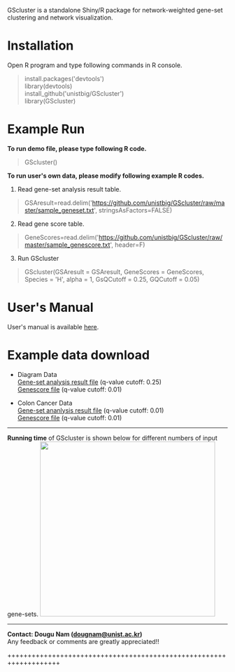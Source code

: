 GScluster is a standalone Shiny/R package for network-weighted gene-set clustering and network visualization.<br>

Installation
=========
Open R program and type following commands in R console.

> install.packages('devtools') <br> 
> library(devtools) <br>
> install_github('unistbig/GScluster') <br>
> library(GScluster) <br>

Example Run
=========
<b>To run demo file, please type following R code.</b><br>
> GScluster() <br>

<b>To run user's own data, please modify following example R codes.</b><br>
1) Read gene-set analysis result table.<br>
> GSAresult=read.delim('https://github.com/unistbig/GScluster/raw/master/sample_geneset.txt', stringsAsFactors=FALSE)<br>
2) Read gene score table.<br>
> GeneScores=read.delim('https://github.com/unistbig/GScluster/raw/master/sample_genescore.txt', header=F)<br>
3) Run GScluster<br>
> GScluster(GSAresult = GSAresult, GeneScores = GeneScores, Species = 'H', alpha = 1, GsQCutoff = 0.25, GQCutoff = 0.05)<br>

User's Manual
===========
User's manual is available <a href = "https://github.com/unistbig/GScluster/raw/master/GScluster_manual_v1.1.6.pdf" target = "_blank">here</a>.

Example data download
===========
* Diagram Data
<br><a href = 'https://github.com/unistbig/GScluster/raw/master/inst/GScluster/sample_geneset.txt' target = "_blank">Gene-set analysis result file</a> (q-value cutoff: 0.25)<br>
<a href = 'https://github.com/unistbig/GScluster/raw/master/inst/GScluster/sample_genescore.txt' target = "_blank">Genescore file</a> (q-value cutoff: 0.01)<br>

* Colon Cancer Data
<br><a href = 'https://github.com/unistbig/GScluster/raw/master/sample_geneset2.txt' target = "_blank">Gene-set ananlysis result file</a> (q-value cutoff: 0.01) <br>
<a href = 'https://github.com/unistbig/GScluster/raw/master/sample_genescore2.txt' target = "_blank">Genescore file</a>  (q-value cutoff: 0.01) <br>

***
<b>Running time</b> of GScluster is shown below for different numbers of input gene-sets.
<img src = 'https://user-images.githubusercontent.com/6457691/52764859-0a0d8880-3065-11e9-9ee2-b14d77c28d8e.png' width =400></img><br>
***

<b>Contact: Dougu Nam (dougnam@unist.ac.kr) <br></b>
Any feedback or comments are greatly appreciated!!<br>

+++++++++++++++++++++++++++++++++++++++++++++++++++++++++++++++++++
